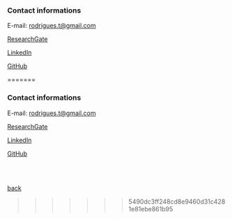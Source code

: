 ### Contact informations

E-mail: rodrigues.t@gmail.com

[ResearchGate](https://www.researchgate.net/profile/Thiago_Pastorelli_Rodrigues)

[LinkedIn](https://br.linkedin.com/in/thiago-pastorelli-rodrigues-b4803813)

[GitHub](https://github.com/thiagoapr)








=======
### Contact informations

E-mail: rodrigues.t@gmail.com

[ResearchGate](https://www.researchgate.net/profile/Thiago_Pastorelli_Rodrigues)

[LinkedIn](https://br.linkedin.com/in/thiago-pastorelli-rodrigues-b4803813)

[GitHub](https://github.com/thiagoapr)

<br/><br/> 

[back](./README.html)







>>>>>>> 5490dc3ff248cd8e9460d31c4281e81ebe861b95

